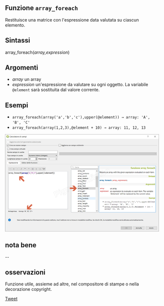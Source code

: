 ## Funzione `array_foreach`

Restituisce una matrice con l'espressione data valutata su ciascun elemento.

## Sintassi

array_foreach(_array,expression_)

## Argomenti

* _array_ un array
* _expression_ un'espressione da valutare su ogni oggetto. La variabile `@element` sarà sostituita dal valore corrente.

## Esempi

* `array_foreach(array('a','b','c'),upper(@element)) → array: 'A', 'B', 'C'`
* `array_foreach(array(1,2,3),@element + 10) → array: 11, 12, 13`

![](/img/arrays/array_foreach/array_foreach1.png)

## nota bene

--

## osservazioni

Funzione utile, assieme ad altre, nel compositore di stampe o nella decorazione copyright.

[Tweet](https://twitter.com/etrimaille/status/1032631326418067457)